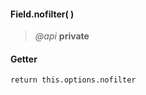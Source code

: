 #### Field.nofilter(  )
> *@api* **private**   

<div class="code-header"> <h4>Getter</h4></div><pre class=" language-javascript"><code class="language-javascript">return this.options.nofilter
</code></pre>

<div class="code-header addGitHubLink" data-file="fields/types/Type.js#L213"> &nbsp;</div><pre class=" language-javascript hideCode api"></pre> 
